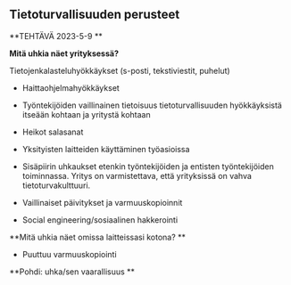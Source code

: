 ## Tietoturvallisuuden perusteet ##

**TEHTÄVÄ 2023-5-9 **

 
**Mitä uhkia näet yrityksessä?**

Tietojenkalasteluhyökkäykset (s-posti, tekstiviestit, puhelut) 

- Haittaohjelmahyökkäykset 

- Työntekijöiden vaillinainen tietoisuus tietoturvallisuuden hyökkäyksistä itseään kohtaan ja yritystä kohtaan 

- Heikot salasanat  

- Yksityisten laitteiden käyttäminen työasioissa 

- Sisäpiirin uhkaukset etenkin työntekijöiden ja entisten työntekijöiden toiminnassa. Yritys on varmistettava, että yrityksissä on vahva tietoturvakulttuuri.  

- Vaillinaiset päivitykset ja varmuuskopioinnit  

- Social engineering/sosiaalinen hakkerointi 

**Mitä uhkia näet omissa laitteissasi kotona? **

- Puuttuu varmuuskopiointi 

 
**Pohdi: uhka/sen vaarallisuus **

